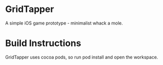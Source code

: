# GridTapper
A simple iOS game prototype - minimalist whack a mole.

# Build Instructions
GridTapper uses cocoa pods, so run pod install and open the workspace.
